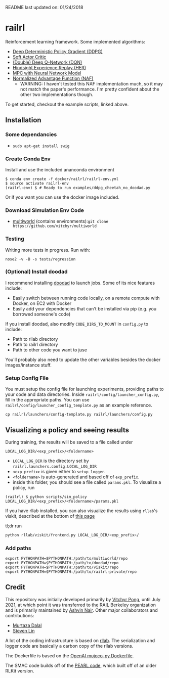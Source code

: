 README last updated on: 01/24/2018

# railrl
Reinforcement learning framework.
Some implemented algorithms:
 - [Deep Deterministic Policy Gradient (DDPG)](examples/ddpg.py)
 - [Soft Actor Critic](examples/sac.py)
 - [(Double) Deep Q-Network (DQN)](examples/dqn_and_double_dqn.py)
 - [Hindsight Experience Replay (HER)](examples/her.py)
 - [MPC with Neural Network Model](examples/model_based_dagger.py)
 - [Normalized Advantage Function (NAF)](examples/naf.py)
    - WARNING: I haven't tested this NAF implementation much, so it may not match the paper's performance. I'm pretty confident about the other two implementations though.

To get started, checkout the example scripts, linked above.

## Installation

### Some dependancies

- `sudo apt-get install swig`

### Create Conda Env

Install and use the included ananconda environment
```
$ conda env create -f docker/railrl/railrl-env.yml
$ source activate railrl-env
(railrl-env) $ # Ready to run examples/ddpg_cheetah_no_doodad.py
```
Or if you want you can use the docker image included.

### Download Simulation Env Code
- [multiworld](https://github.com/vitchyr/multiworld) (contains environments):```git clone https://github.com/vitchyr/multiworld```

### Testing
Writing more tests in progress. Run with:
```
nose2 -v -B -s tests/regression
```

### (Optional) Install doodad
I recommend installing [doodad](https://github.com/justinjfu/doodad) to
launch jobs. Some of its nice features include:
 - Easily switch between running code locally, on a remote compute with
 Docker, on EC2 with Docker
 - Easily add your dependencies that can't be installed via pip (e.g. you
 borrowed someone's code)

If you install doodad, also modify `CODE_DIRS_TO_MOUNT` in `config.py` to
include:
- Path to rllab directory
- Path to railrl directory
- Path to other code you want to juse

You'll probably also need to update the other variables besides the docker
images/instance stuff.

### Setup Config File

You must setup the config file for launching experiments, providing paths to your code and data directories. Inside `railrl/config/launcher_config.py`, fill in the appropriate paths. You can use `railrl/config/launcher_config_template.py` as an example reference.

```cp railrl/launchers/config-template.py railrl/launchers/config.py```


## Visualizing a policy and seeing results
During training, the results will be saved to a file called under
```
LOCAL_LOG_DIR/<exp_prefix>/<foldername>
```
 - `LOCAL_LOG_DIR` is the directory set by `railrl.launchers.config.LOCAL_LOG_DIR`
 - `<exp_prefix>` is given either to `setup_logger`.
 - `<foldername>` is auto-generated and based off of `exp_prefix`.
 - inside this folder, you should see a file called `params.pkl`. To visualize a policy, run

```
(railrl) $ python scripts/sim_policy LOCAL_LOG_DIR/<exp_prefix>/<foldername>/params.pkl
```

If you have rllab installed, you can also visualize the results
using `rllab`'s viskit, described at
the bottom of [this page](http://rllab.readthedocs.io/en/latest/user/cluster.html)

tl;dr run

```bash
python rllab/viskit/frontend.py LOCAL_LOG_DIR/<exp_prefix>/
```

### Add paths
```
export PYTHONPATH=$PYTHONPATH:/path/to/multiworld/repo
export PYTHONPATH=$PYTHONPATH:/path/to/doodad/repo
export PYTHONPATH=$PYTHONPATH:/path/to/viskit/repo
export PYTHONPATH=$PYTHONPATH:/path/to/railrl-private/repo
```

## Credit
This repository was initially developed primarily by [Vitchyr
Pong](https://github.com/vitchyr), until July 2021, at which point it was
transferred to the RAIL Berkeley organization and is primarily maintained
by [Ashvin Nair](https://github.com/anair13).
Other major collaborators and contributions:
 - [Murtaza Dalal](https://github.com/mdalal2020)
  - [Steven Lin](https://github.com/stevenlin1111)

  A lot of the coding infrastructure is based on
  [rllab](https://github.com/rll/rllab).
  The serialization and logger code are basically a carbon copy of the rllab
  versions.

  The Dockerfile is based on the [OpenAI mujoco-py
  Dockerfile](https://github.com/openai/mujoco-py/blob/master/Dockerfile).

  The SMAC code builds off of the [PEARL
  code](https://github.com/katerakelly/oyster), which built off of an older
  RLKit version.
